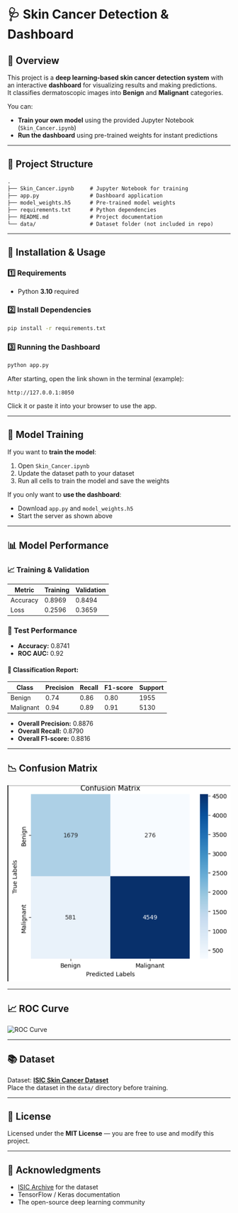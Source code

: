# 🩺 Skin Cancer Detection & Dashboard

## 📌 Overview
This project is a **deep learning-based skin cancer detection system** with an interactive **dashboard** for visualizing results and making predictions.  
It classifies dermatoscopic images into **Benign** and **Malignant** categories.  

You can:
- **Train your own model** using the provided Jupyter Notebook (`Skin_Cancer.ipynb`)
- **Run the dashboard** using pre-trained weights for instant predictions

---

## 📂 Project Structure
```
.
├── Skin_Cancer.ipynb     # Jupyter Notebook for training
├── app.py                # Dashboard application
├── model_weights.h5      # Pre-trained model weights
├── requirements.txt      # Python dependencies
├── README.md             # Project documentation
└── data/                 # Dataset folder (not included in repo)
```

---

## 🚀 Installation & Usage

### 1️⃣ Requirements
- Python **3.10** required

### 2️⃣ Install Dependencies
```bash
pip install -r requirements.txt
```

### 3️⃣ Running the Dashboard
```bash
python app.py
```
After starting, open the link shown in the terminal (example):
```
http://127.0.0.1:8050
```
Click it or paste it into your browser to use the app.

---

## 🧠 Model Training

If you want to **train the model**:
1. Open `Skin_Cancer.ipynb`
2. Update the dataset path to your dataset
3. Run all cells to train the model and save the weights

If you only want to **use the dashboard**:
- Download `app.py` and `model_weights.h5`
- Start the server as shown above

---

## 📊 Model Performance

### 📈 Training & Validation
| Metric   | Training | Validation |
|----------|----------|------------|
| Accuracy | 0.8969   | 0.8494     |
| Loss     | 0.2596   | 0.3659     |

### 🧪 Test Performance
- **Accuracy:** 0.8741  
- **ROC AUC:** 0.92  

#### 🔹 Classification Report:
| Class     | Precision | Recall | F1-score | Support |
|-----------|-----------|--------|----------|---------|
| Benign    | 0.74      | 0.86   | 0.80     | 1955    |
| Malignant | 0.94      | 0.89   | 0.91     | 5130    |

- **Overall Precision:** 0.8876  
- **Overall Recall:** 0.8790  
- **Overall F1-score:** 0.8816  

---

## 📉 Confusion Matrix
![Confusion Matrix](https://github.com/OmerElkayam/skin-disease-prediction/blob/main/Skin_Cancer/assets/Screenshot%202025-08-16%20032210.png)

---

## 📈 ROC Curve
![ROC Curve](roc_curve.png)

---

## 📚 Dataset
Dataset: **[ISIC Skin Cancer Dataset](https://www.isic-archive.com/)**  
Place the dataset in the `data/` directory before training.

---

## 📜 License
Licensed under the **MIT License** — you are free to use and modify this project.

---

## 🙌 Acknowledgments
- [ISIC Archive](https://www.isic-archive.com/) for the dataset  
- TensorFlow / Keras documentation  
- The open-source deep learning community  
